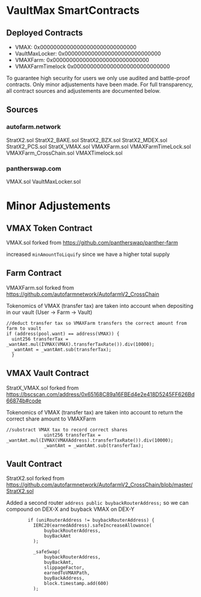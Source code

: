 # VaultMax SmartContracts

## Deployed Contracts

- VMAX: 0x00000000000000000000000000000
- VaultMaxLocker: 0x00000000000000000000000000000
- VMAXFarm: 0x00000000000000000000000000000
- VMAXFarmTimelock 0x00000000000000000000000000000




To guarantee high security for users we only use audited and battle-proof contracts. Only minor adjustements have been made. For full transparency, all contract sources and adjustements are documented below.

## Sources
### autofarm.network
StratX2.sol StratX2_BAKE.sol StratX2_BZX.sol StratX2_MDEX.sol StratX2_PCS.sol StratX_VMAX.sol VMAXFarm.sol VMAXFarmTimeLock.sol VMAXFarm_CrossChain.sol VMAXTimelock.sol
### pantherswap.com
VMAX.sol
VaultMaxLocker.sol



# Minor Adjustements

## VMAX Token Contract

VMAX.sol forked from https://github.com/pantherswap/panther-farm

increased ```minAmountToLiquify``` since we have a higher total supply


## Farm Contract

VMAXFarm.sol forked from https://github.com/autofarmnetwork/AutofarmV2_CrossChain


Tokenomics of VMAX (transfer tax) are taken into account when depositing in our vault (User -> Farm -> Vault)
```
//deduct transfer tax so VMAXFarm transfers the correct amount from farm to vault
if (address(pool.want) == address(VMAX)) {
  uint256 transferTax = _wantAmt.mul(IVMAX(VMAX).transferTaxRate()).div(10000);
  _wantAmt = _wantAmt.sub(transferTax);
  }
```

## VMAX Vault Contract

StratX_VMAX.sol forked from https://bscscan.com/address/0x65168C89a16FBEd4e2e418D5245FF626Bd66874b#code


Tokenomics of VMAX (transfer tax) are taken into account to return the correct share amount to VMAXFarm

```
//substract VMAX tax to record correct shares	
	          uint256 transferTax = _wantAmt.mul(IVMAX(VMAXAddress).transferTaxRate()).div(10000);	
	          _wantAmt = _wantAmt.sub(transferTax);
```


## Vault Contract

StratX2.sol forked from https://github.com/autofarmnetwork/AutofarmV2_CrossChain/blob/master/StratX2.sol


Added a second router ```address public buybackRouterAddress;``` so we can compound on DEX-X and buyback VMAX on DEX-Y

	
	        if (uniRouterAddress != buybackRouterAddress) {
	          IERC20(earnedAddress).safeIncreaseAllowance(
	              buybackRouterAddress,
	              buyBackAmt
	          );
	
	          _safeSwap(
	              buybackRouterAddress,
	              buyBackAmt,
	              slippageFactor,
	              earnedToVMAXPath,
	              buyBackAddress,
	              block.timestamp.add(600)
	          );
            
            

   
   
   
